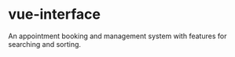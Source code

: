 # vue-interface
An appointment booking and management system with features for searching and sorting.
